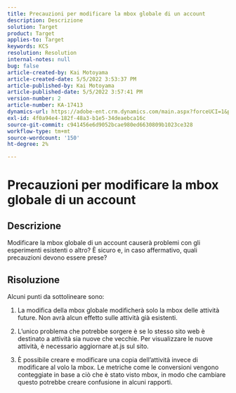 ```yaml
---
title: Precauzioni per modificare la mbox globale di un account
description: Descrizione
solution: Target
product: Target
applies-to: Target
keywords: KCS
resolution: Resolution
internal-notes: null
bug: false
article-created-by: Kai Motoyama
article-created-date: 5/5/2022 3:53:37 PM
article-published-by: Kai Motoyama
article-published-date: 5/5/2022 3:57:41 PM
version-number: 2
article-number: KA-17413
dynamics-url: https://adobe-ent.crm.dynamics.com/main.aspx?forceUCI=1&pagetype=entityrecord&etn=knowledgearticle&id=2a81d185-8bcc-ec11-a7b5-6045bd00d995
exl-id: 4f0a94e4-182f-48a3-b1e5-34deaebca16c
source-git-commit: c941456e6d9052bcae980ed6630809b1023ce328
workflow-type: tm+mt
source-wordcount: '150'
ht-degree: 2%

---
```


# Precauzioni per modificare la mbox globale di un account

## Descrizione

Modificare la mbox globale di un account causerà problemi con gli esperimenti esistenti o altro? È sicuro e, in caso affermativo, quali precauzioni devono essere prese?

## Risoluzione

Alcuni punti da sottolineare sono:

1. La modifica della mbox globale modificherà solo la mbox delle attività future. Non avrà alcun effetto sulle attività già esistenti.

1. L’unico problema che potrebbe sorgere è se lo stesso sito web è destinato a attività sia nuove che vecchie. Per visualizzare le nuove attività, è necessario aggiornare at.js sul sito.

1. È possibile creare e modificare una copia dell’attività invece di modificare al volo la mbox. Le metriche come le conversioni vengono conteggiate in base a ciò che è stato visto mbox, in modo che cambiare questo potrebbe creare confusione in alcuni rapporti.
